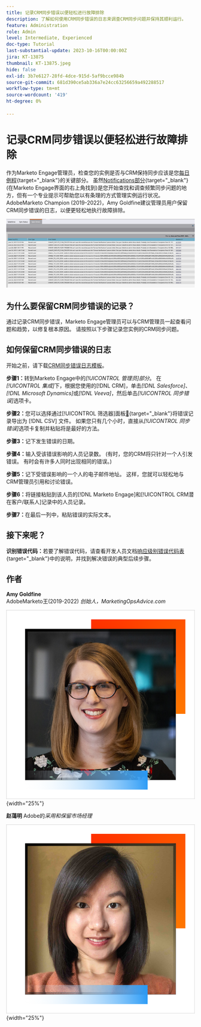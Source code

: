 ```yaml
---
title: 记录CRM同步错误以便轻松进行故障排除
description: 了解如何使用CRM同步错误的日志来调查CRM同步问题并保持其顺利运行。
feature: Administration
role: Admin
level: Intermediate, Experienced
doc-type: Tutorial
last-substantial-update: 2023-10-16T00:00:00Z
jira: KT-13875
thumbnail: KT-13875.jpeg
hide: false
exl-id: 3b7e6127-28fd-4dce-915d-5af9bcce984b
source-git-commit: 681d390ce5ab336a7e24cc63256659a492288517
workflow-type: tm+mt
source-wordcount: '419'
ht-degree: 0%

---
```


# 记录CRM同步错误以便轻松进行故障排除

作为Marketo Engage管理员，检查您的实例是否与CRM保持同步应该是您[每日例程](https://nation.marketo.com/t5/champion-program-blogs/my-marketo-morning-routine-tips-for-driving-marketing-operation/ba-p/247508){target="_blank"}的关键部分。 虽然[Notifications部分](https://experienceleague.adobe.com/docs/marketo/using/product-docs/core-marketo-concepts/miscellaneous/notification-types.html?lang=zh-Hans){target="_blank"}(在Marketo Engage界面的右上角找到)是您开始查找和调查频繁同步问题的地方，但有一个专业提示可帮助您以有条理的方式管理实例运行状况。 AdobeMarketo Champion (2019-2022)，Amy Goldfine建议管理员用户保留CRM同步错误的日志，以便更轻松地执行故障排除。

![同步错误选项卡屏幕截图](/help/tutorial-inherited-instance/_assets/Marketo_Engage_Admin_Salesforce_Sync_Errors_Tab.png)

## 为什么要保留CRM同步错误的记录？

通过记录CRM同步错误，Marketo Engage管理员可以与CRM管理员一起查看问题和趋势，以修复根本原因。 请按照以下步骤记录您实例的CRM同步问题。

## 如何保留CRM同步错误的日志

开始之前，请下载[CRM同步错误日志模板](/help/tutorial-inherited-instance/_assets/downloads/Adobe-Marketo-Engage_CRM-Sync-Error-Log-Template.xlsx)。

**步骤1：**&#x200B;转到Marketo Engage中的&#x200B;*[!UICONTROL 管理员]部分*。 在&#x200B;*[!UICONTROL 集成]*&#x200B;下，根据您使用的[!DNL CRM]，单击&#x200B;*[!DNL Salesforce]*、*[!DNL Microsoft Dynamics]*&#x200B;或&#x200B;*[!DNL Veeva]*，然后单击&#x200B;*[!UICONTROL 同步错误]*&#x200B;选项卡。

**步骤2：**&#x200B;您可以选择通过[!UICONTROL 筛选器]面板[&#128279;](https://experienceleague.adobe.com/docs/marketo/using/product-docs/crm-sync/salesforce-sync/salesforce-sync-errors.html?lang=zh-Hans#filter-sync-errors){target="_blank"}将错误记录导出为 [!DNL CSV] 文件。 如果您只有几个小时，直接从&#x200B;*[!UICONTROL 同步错误]*&#x200B;选项卡复制并粘贴将是最好的方法。

**步骤3：**&#x200B;记下发生错误的日期。

**步骤4：**&#x200B;输入受该错误影响的人员记录数。 (有时，您的CRM将只针对一个人引发错误。 有时会有许多人同时出现相同的错误。)

**步骤5：**&#x200B;记下受错误影响的一个人的电子邮件地址。 这样，您就可以轻松地与CRM管理员引用和讨论错误。

**步骤6：**&#x200B;将链接粘贴到该人员的[!DNL Marketo Engage]和[!UICONTROL CRM潜在客户/联系人]记录中的人员记录。

**步骤7：**&#x200B;在最后一列中，粘贴错误的实际文本。

## 接下来呢？

**识别错误代码：**&#x200B;若要了解错误代码，请查看开发人员文档[响应级别错误代码表](https://developers.marketo.com/rest-api/error-codes/#response_level_error_codes){target="_blank"}中的说明，并找到解决错误的典型后续步骤。

## 作者

**Amy Goldfine**\
AdobeMarketo王(2019-2022)
*创始人，MarketingOpsAdvice.com*

![Amy Goldfine](/help/tutorial-inherited-instance/_assets/authors/Customer_Author_Amy_Goldfine.png){width="25%"}

**赵蔼明**
Adobe的*采用和保留市场经理*

![赵蔼明](/help/tutorial-inherited-instance/_assets/authors/Adobe_Author_Amy_Chiu.png){width="25%"}
